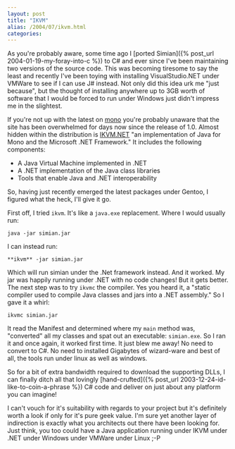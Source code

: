 ```yaml
---
layout: post
title: "IKVM"
alias: /2004/07/ikvm.html
categories:
---
```

As you're probably aware, some time ago I [ported Simian]({% post_url 2004-01-19-my-foray-into-c %}) to C# and ever since I've been maintaining two versions of the source code. This was becoming tiresome to say the least and recently I've been toying with installing VisualStudio.NET under VMWare to see if I can use J# instead. Not only did this idea urk me "just because", but the thought of installing anywhere up to 3GB worth of software that I would be forced to run under Windows just didn't impress me in the slightest.

If you're not up with the latest on [mono](http://www.go-mono.org) you're probably unaware that the site has been overwhelmed for days now since the release of 1.0. Almost hidden within the distribution is [IKVM.NET](http://www.ikvm.net) "an implementation of Java for Mono and the Microsoft .NET Framework." It includes the following components:
* A Java Virtual Machine implemented in .NET
* A .NET implementation of the Java class libraries
* Tools that enable Java and .NET interoperability

So, having just recently emerged the latest packages under Gentoo, I figured what the heck, I'll give it go.

First off, I tried `ikvm`. It's like a `java.exe` replacement. Where I would usually run:

```
java -jar simian.jar
```

I can instead run:

```
**ikvm** -jar simian.jar
```

Which will run simian under the .Net framework instead. And it worked. My jar was happily running under .NET with no code changes! But it gets better. The next step was to try `ikvmc` the compiler. Yes you heard it, a "static compiler used to compile Java classes and jars into a .NET assembly." So I gave it a whirl:

```
ikvmc simian.jar
```

It read the Manifest and determined where my `main` method was, "converted" all my classes and spat out an executable: `simian.exe`. So I ran it and once again, it worked first time. It just blew me away! No need to convert to C#. No need to installed Gigabytes of wizard-ware and best of all, the tools run under linux as well as windows.

So for a bit of extra bandwidth required to download the supporting DLLs, I can finally ditch all that lovingly [hand-crufted]({% post_url 2003-12-24-id-like-to-coin-a-phrase %}) C# code and deliver on just about any platform you can imagine!

I can't vouch for it's suitability with regards to your project but it's definitely worth a look if only for it's pure geek value. I'm sure yet another layer of indirection is exactly what you architects out there have been looking for. Just think, you too could have a Java application running under IKVM under .NET under Windows under VMWare under Linux ;-P
